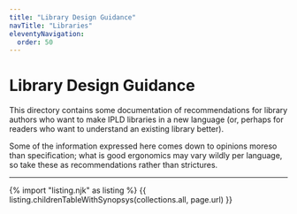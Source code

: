 ```yaml
---
title: "Library Design Guidance"
navTitle: "Libraries"
eleventyNavigation:
  order: 50
---
```


Library Design Guidance
=======================

This directory contains some documentation of recommendations for
library authors who want to make IPLD libraries in a new language
(or, perhaps for readers who want to understand an existing library better).

Some of the information expressed here comes down to opinions moreso than specification;
what is good ergonomics may vary wildly per language, so take these as
recommendations rather than strictures.

---

{% import "listing.njk" as listing %}
{{ listing.childrenTableWithSynopsys(collections.all, page.url) }}

